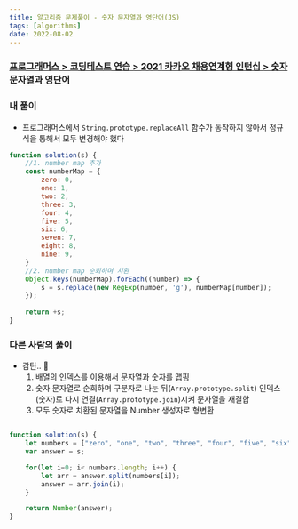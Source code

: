 ```yaml
---
title: 알고리즘 문제풀이 - 숫자 문자열과 영단어(JS)
tags: [algorithms]
date: 2022-08-02
---
```


### [프로그래머스 > 코딩테스트 연습 > 2021 카카오 채용연계형 인턴십 > 숫자문자열과 영단어](https://school.programmers.co.kr/learn/courses/30/lessons/81301#)

### 내 풀이

- 프로그래머스에서 `String.prototype.replaceAll` 함수가 동작하지 않아서 정규식을 통해서 모두 변경해야 했다

```jsx
function solution(s) {
    //1. number map 추가
    const numberMap = {
        zero: 0,
        one: 1,
        two: 2,
        three: 3,
        four: 4,
        five: 5,
        six: 6,
        seven: 7,
        eight: 8,
        nine: 9,
    }
    //2. number map 순회하며 치환
    Object.keys(numberMap).forEach((number) => {
        s = s.replace(new RegExp(number, 'g'), numberMap[number]);
    });
    
    return +s;
}
```

### 다른 사람의 풀이

- 감탄.. 🥺
    1. 배열의 인덱스를 이용해서 문자열과 숫자를 맵핑
    2. 숫자 문자열로 순회하며 구분자로 나눈 뒤(`Array.prototype.split`) 인덱스(숫자)로 다시 연결(`Array.prototype.join`)시켜 문자열을 재결합
    3. 모두 숫자로 치환된 문자열을 Number 생성자로 형변환

```jsx

function solution(s) {
    let numbers = ["zero", "one", "two", "three", "four", "five", "six", "seven", "eight", "nine"];
    var answer = s;

    for(let i=0; i< numbers.length; i++) {
        let arr = answer.split(numbers[i]);
        answer = arr.join(i);
    }

    return Number(answer);
}
```
